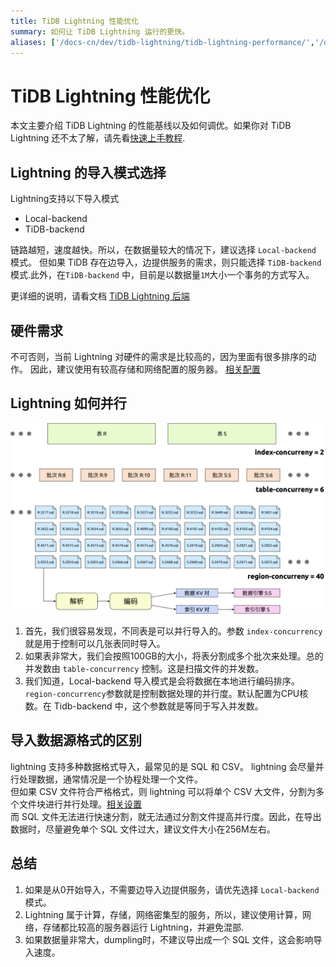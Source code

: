 ```yaml
---
title: TiDB Lightning 性能优化
summary: 如何让 TiDB Lightning 运行的更快。
aliases: ['/docs-cn/dev/tidb-lightning/tidb-lightning-performance/','/docs-cn/dev/reference/tools/tidb-lightning/performance/']
---
```


# TiDB Lightning 性能优化
本文主要介绍 TiDB Lightning 的性能基线以及如何调优。如果你对 TiDB Lightning 还不太了解，请先看[快速上手教程](https://docs.pingcap.com/zh/tidb/stable/get-started-with-tidb-lightning).

## Lightning 的导入模式选择
Lightning支持以下导入模式
- Local-backend
- TiDB-backend

链路越短，速度越快。所以，在数据量较大的情况下，建议选择 `Local-backend` 模式。
但如果 TiDB 存在边导入，边提供服务的需求，则只能选择 `TiDB-backend` 模式.此外，在`TiDB-backend` 中，目前是以数据量`1M`大小一个事务的方式写入。

更详细的说明，请看文档 [TiDB Lightning 后端](https://docs.pingcap.com/zh/tidb/stable/tidb-lightning-backends)

## 硬件需求
不可否则，当前 Lightning 对硬件的需求是比较高的，因为里面有很多排序的动作。
因此，建议使用有较高存储和网络配置的服务器。
[相关配置](https://docs.pingcap.com/zh/tidb/stable/deploy-tidb-lightning#%E7%A1%AC%E4%BB%B6%E9%9C%80%E6%B1%82)

## Lightning 如何并行
![Lightning的并行](/media/lightning/lightning-concurrency.png)

1. 首先，我们很容易发现，不同表是可以并行导入的。参数 `index-concurrency` 就是用于控制可以几张表同时导入。
2. 如果表非常大，我们会按照100GB的大小，将表分割成多个批次来处理。总的并发数由 `table-concurrency` 控制。这是扫描文件的并发数。
3. 我们知道，Local-backend 导入模式是会将数据在本地进行编码排序。`region-concurrency`参数就是控制数据处理的并行度。默认配置为CPU核数。在 Tidb-backend 中，这个参数就是等同于写入并发数。

## 导入数据源格式的区别
lightning 支持多种数据格式导入，最常见的是 SQL 和 CSV。  lightning 会尽量并行处理数据，通常情况是一个协程处理一个文件。  
但如果 CSV 文件符合严格格式，则 lightning 可以将单个 CSV 大文件，分割为多个文件块进行并行处理。[相关设置](https://docs.pingcap.com/zh/tidb/v5.3/migrate-from-csv-using-tidb-lightning#%E8%AE%BE%E7%BD%AE-strict-format-%E5%90%AF%E7%94%A8%E4%B8%A5%E6%A0%BC%E6%A0%BC%E5%BC%8F)  
而 SQL 文件无法进行快速分割，就无法通过分割文件提高并行度。因此，在导出数据时，尽量避免单个 SQL 文件过大，建议文件大小在256M左右。

## 总结
1. 如果是从0开始导入，不需要边导入边提供服务，请优先选择 `Local-backend` 模式。
2. Lightning 属于计算，存储，网络密集型的服务，所以，建议使用计算，网络，存储都比较高的服务器运行 Lightning，并避免混部.
3. 如果数据量非常大，dumpling时，不建议导出成一个 SQL 文件，这会影响导入速度。
